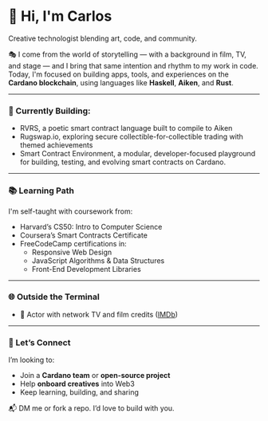 # 👋 Hi, I'm Carlos

Creative technologist blending art, code, and community.

🎭 I come from the world of storytelling — with a background in film, TV, and stage — and I bring that same intention and rhythm to my work in code. Today, I'm focused on building apps, tools, and experiences on the **Cardano blockchain**, using languages like **Haskell**, **Aiken**, and **Rust**.

---

### 🧱 Currently Building:
- RVRS, a poetic smart contract language built to compile to Aiken 
- Rugswap.io, exploring secure collectible-for-collectible trading with themed achievements    
- Smart Contract Environment, a modular, developer-focused playground for building, testing, and evolving smart contracts on Cardano. 

---

### 📚 Learning Path
I'm self-taught with coursework from:
-  Harvard’s CS50: Intro to Computer Science
-  Coursera’s Smart Contracts Certificate
-  FreeCodeCamp certifications in:
    - Responsive Web Design  
    - JavaScript Algorithms & Data Structures  
    - Front-End Development Libraries  

---

### 🌐 Outside the Terminal
- 🎥 Actor with network TV and film credits ([IMDb](https://www.imdb.com/name/nm7121880/))

---

### 🤝 Let’s Connect
I’m looking to:
- Join a **Cardano team** or **open-source project**
- Help **onboard creatives** into Web3
- Keep learning, building, and sharing

📬 DM me or fork a repo. I’d love to build with you.
